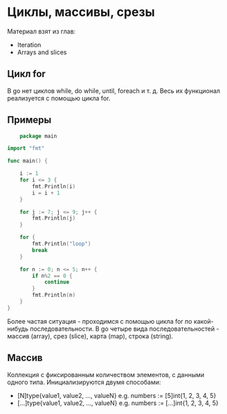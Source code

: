 # Циклы, массивы, срезы
Материал взят из глав:
- Iteration
- Arrays and slices

## Цикл for
В go нет циклов while, do while, until, foreach и т. д. Весь их функционал реализуется с помощью цикла for.

## Примеры
```go
	package main

import "fmt"

func main() {

    i := 1
    for i <= 3 {
        fmt.Println(i)
        i = i + 1
    }

    for j := 7; j <= 9; j++ {
        fmt.Println(j)
    }

    for {
        fmt.Println("loop")
        break
    }

    for n := 0; n <= 5; n++ {
        if n%2 == 0 {
            continue
        }
        fmt.Println(n)
    }
}
```

Более частая ситуация - проходимся с помощью цикла for по какой-нибудь последовательности. В go четыре вида последовательностей - массив (array), срез (slice), карта (map), строка (string). 

## Массив
Коллекция с фиксированным количеством элементов, с данными одного типа.
Инициализируются двумя способами:
- [N]type{value1, value2, ..., valueN} e.g. numbers := [5]int{1, 2, 3, 4, 5}
- [...]type{value1, value2, ..., valueN} e.g. numbers := [...]int{1, 2, 3, 4, 5}





